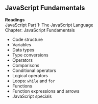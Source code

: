 ## JavaScript Fundamentals

**Readings**  
JavaScript Part 1: The JavaScript Language  
Chapter: JavaScript Fundamentals
- Code structure
- Variables
- Data types
- Type conversions
- Operators
- Comparisons
- Conditional operators
- Logical operators
- Loops: `while` and `for`
- Functions
- Function expressions and arrows
- JavaScript specials
